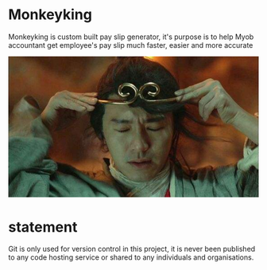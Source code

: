 # Monkeyking

Monkeyking is custom built pay slip generator, it's purpose is to help Myob accountant get employee's pay slip much faster, easier and more accurate

![](./monkeyking.jpeg)

# statement
Git is only used for version control in this project, it is never been published to any code hosting service or shared to any individuals and organisations.

